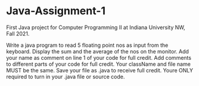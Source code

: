 # Java-Assignment-1
First Java project for Computer Programming II at Indiana University NW, Fall 2021.

Write a java program to read 5 floating point nos as input from the keyboard. Display the sum and the average of the nos on the monitor. Add your name as comment on line 1 of your code  for full credit. Add comments to different parts of your code for full credit. Your className and file name MUST be the same. Save your file as .java to receive full credit. Youre ONLY required to turn in your .java file or source code. 
